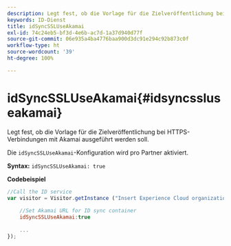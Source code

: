 ```yaml
---
description: Legt fest, ob die Vorlage für die Zielveröffentlichung bei HTTPS-Verbindungen mit Akamai ausgeführt werden soll.
keywords: ID-Dienst
title: idSyncSSLUseAkamai
exl-id: 74c24eb5-bf3d-4e6b-ac7d-1a37d940d77f
source-git-commit: 06e935a4ba4776baa900d3dc91e294c92b873c0f
workflow-type: ht
source-wordcount: '39'
ht-degree: 100%

---
```


# idSyncSSLUseAkamai{#idsyncssluseakamai}

Legt fest, ob die Vorlage für die Zielveröffentlichung bei HTTPS-Verbindungen mit Akamai ausgeführt werden soll.

Die `idSyncSSLUseAkamai`-Konfiguration wird pro Partner aktiviert.

**Syntax:** `idSyncSSLUseAkamai: true`

**Codebeispiel**

```js
//Call the ID service 
var visitor = Visitor.getInstance ("Insert Experience Cloud organization ID here",{ 
 
    //Set Akamai URL for ID sync container 
    idSyncSSLUseAkamai:true 
 
    ... 
});
```
